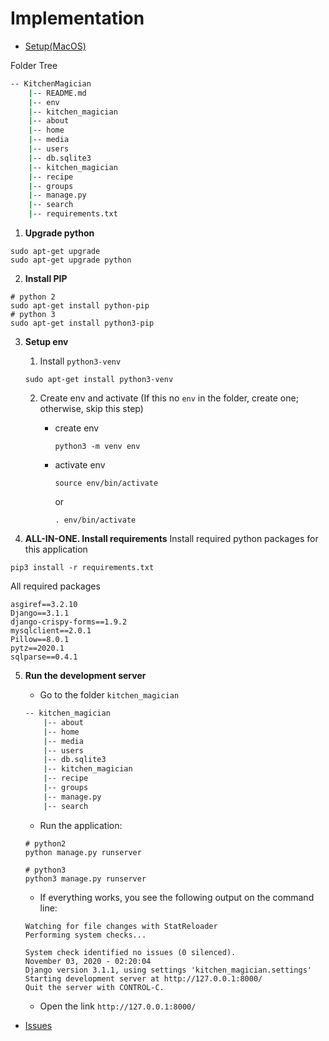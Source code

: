 # **Implementation**

-   [Setup(MacOS)](#Setup)


Folder Tree
```bash
-- KitchenMagician
    |-- README.md
    |-- env
    |-- kitchen_magician
    |-- about
    |-- home 
    |-- media
    |-- users
    |-- db.sqlite3       
    |-- kitchen_magician 
    |-- recipe
    |-- groups           
    |-- manage.py        
    |-- search
    |-- requirements.txt
```


1. **Upgrade python**

```shell
sudo apt-get upgrade
sudo apt-get upgrade python
```

2. **Install PIP**

```shell
# python 2
sudo apt-get install python-pip
# python 3
sudo apt-get install python3-pip
```

3. **Setup env**

    1. Install `python3-venv`

    ```shell
    sudo apt-get install python3-venv
    ```

    2. Create env and activate (If this no `env` in the folder, create one; otherwise, skip this step)

        - create env 

            ```shell
            python3 -m venv env
            ```

        - activate env

            ```shell
            source env/bin/activate
            ```

            or

            ```shell
            . env/bin/activate
            ```

4. **ALL-IN-ONE. Install requirements**
Install required python packages for this application

```shell
pip3 install -r requirements.txt
```
All required packages
```
asgiref==3.2.10
Django==3.1.1
django-crispy-forms==1.9.2
mysqlclient==2.0.1
Pillow==8.0.1
pytz==2020.1
sqlparse==0.4.1
```


5. **Run the development server**
    - Go to the folder `kitchen_magician`

    ```bash
    -- kitchen_magician
        |-- about
        |-- home 
        |-- media
        |-- users
        |-- db.sqlite3       
        |-- kitchen_magician 
        |-- recipe
        |-- groups           
        |-- manage.py        
        |-- search
    ```

    - Run the application:
    ```shell
    # python2
    python manage.py runserver

    # python3 
    python3 manage.py runserver
    ```

    - If everything works, you see the following output on the command line:

    ```shell
    Watching for file changes with StatReloader
    Performing system checks...

    System check identified no issues (0 silenced).
    November 03, 2020 - 02:20:04
    Django version 3.1.1, using settings 'kitchen_magician.settings'
    Starting development server at http://127.0.0.1:8000/
    Quit the server with CONTROL-C.
    ```
    - Open the link `http://127.0.0.1:8000/`


-   [Issues](#Issues)